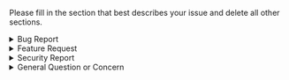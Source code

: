 Please fill in the section that best describes your issue and delete all other sections.

<details><summary>Bug Report</summary>

  ## Bug Description

  > A clear and concise description of what the bug is.

  ## To Reproduce

  > Steps to reproduce the behavior:
  >
  > 1. Go to "..."
  > 2. Click on "..."
  > 3. Scroll down to "..."
  > 4. See error

  ## Expected Behavior

  > A clear and concise description of what you expected to happen.

  ## Screenshots

  > If applicable, add screenshots to help explain your problem.

  ## Desktop

  > Please complete the following information:
  >
  > * OS: [e.g. iOS]
  > * Browser: [e.g. chrome, safari]
  > * Version: [e.g. 22]

  ## Smartphone

  > Please complete the following information:
  >
  > * Device: [e.g. iPhone6]
  > * OS: [e.g. iOS8.1]
  > * Browser: [e.g. stock browser, safari]
  > * Version: [e.g. 22]

  ## Additional Context

  > Add any other context about the problem here.

</details>

<details><summary>Feature Request</summary>

  ## Is this feature request related to a problem?

  > A clear and concise description of what the problem is. Ex: I'm always frustrated when [...]

  ## The Solution I'd Prefer

  > A clear and concise description of what you want to happen.

  ## Alternative Solutions I've Considered

  > A clear and concise description of any alternative solutions or features you've considered.

  ## Additional Context

  > Add any other context or screenshots about the feature request here.

</details>

<details><summary>Security Report</summary>

  ## What is the alert or vulnerability?

  > A clear and concise description of what the vulnerability is. Ex: The Ruby gem [...] has reported vulnerability CVE-[...].

  ## Where did you find out about this vulnerability?

  > A clear and concise description of where this vulnerability was first reported or where you heard about it.

  ## What are the risks of doing nothing?

  > A clear and concise description of what will happen if we leave the vulnerability as is.

  ## Suggestions for improvement?

  > A clear and concise description of what can be done to mitigate this vulnerability.

  ## Additional Context

  > Add any other context, URLs, or screenshots about the alert or vulnerability.

</details>

<details><summary>General Question or Concern</summary>

  ## What's your question or comment?

  > A clear and concise question or comment. Please add as much context as possible.

</details>

